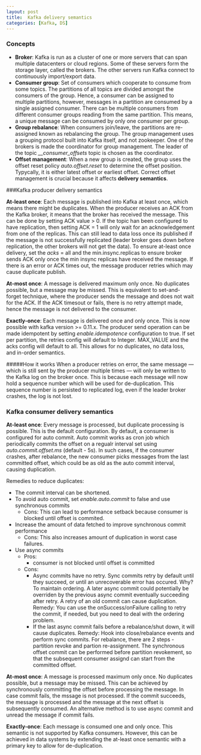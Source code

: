 ```yaml
---
layout: post
title:  Kafka delivery semantics
categories: [Kafka, DS]
---
```


### Concepts
- **Broker**: Kafka is run as a cluster of one or more servers that can span multiple datacenters or cloud regions. Some of these servers form the storage layer, 
  called the brokers. The other servers run Kafka connect to continuously import/export data.
- **Consumer group**: Set of consumers which cooperate to consume from some topics. The partitions of all topics are divided amongst the consumers of the group. 
  Hence, a consumer can be assigned to multiple partitions, however, messages in a partition are consumed by a single assigned consumer. 
  There can be multiple consumers from different consumer groups reading from the same partition. This means, a unique message can be consumed by only one 
  consumer per group.
- **Group rebalance**: When consumers join/leave, the partitions are re-assigned known as rebalancing the group. The group management uses a grouping protocol 
  built into Kafka itself, and not zookeeper. One of the brokers is made the coordinator for group management. The leader of the topic *__consumer_offsets* topic
  is chosen as the coordinator.
- **Offset management**: When a new group is created, the group uses the offset reset policy *auto.offset.reset* to determine the offset position. Typycally, it 
  is either latest offset or earliest offset. Correct offset management is crucial because it affects **delivery semantics**.
  
###Kafka producer delivery semantics

**At-least once**: Each message is published into Kafka at least once, which means there might be duplicates. 
When the producer receives an ACK from the Kafka broker, it means that the broker has received the message. This can be done by setting ACK value > 0. If the topic han been configured to have replication, then setting ACK = 1 will only wait for an acknowledgement from one of the replicas. This can still lead to data loss once its published if the message is not successfully replicated (leader broker goes down before replication, the other brokers will not get the data). 
To ensure at-least once delivery, set the *acks* = all and the min.insync.replicas to ensure broker sends ACK only once the min insync replicas have received the message. If there is an error or ACK times out, the message producer retries which may cause duplicate publish.
      
**At-most once**: A message is delivered maximum only once. No duplicates possible, but a message may be missed.
This is equivalent to set-and-forget technique, where the producer sends the message and does not wait for the ACK. If the ACK timesout or fails, there is no retry attempt made, hence the message is not delivered to the consumer. 

**Exactly-once**: Each message is delivered once and only once. This is now possible with kafka version >= 0.11.x. The producer send operation can be made idempotent by setting *enable.idempotence* configuration to true. If set per partition, the retries config will default to Integer. MAX_VALUE and the acks config will default to all. This allows for no duplicates, no data loss, and in-order semantics.

#####How it works 
When a producer retries on error, the same message — which is still sent by the producer multiple times — will only be written to the Kafka log on the broker once. This is because each message will now hold a sequence number which will be used for de-duplication. This sequence number is persisted to replicated log, even if the leader broker crashes, the log is not lost.
  
### Kafka consumer delivery semantics

**At-least once**: Every message is processed, but duplicate processing is possible. This is the default configuration.
By default, a consumer is configured for auto commit. Auto commit works as cron job which periodically commits the offset on a regualr interval set using *auto.commit.offset.ms* (default - 5s). In such cases, if the consumer crashes, after rebalance, the new consumer picks messages from the last committed offset, which could be as old as the auto commit interval, causing duplication.

Remedies to reduce duplicates:
- The commit interval can be shortened.
- To avoid auto commit, set *enable.auto.commit* to false and use synchronous commits
  - Cons: This can lead to performance setback because consumer is blocked until offset is commited.
- Increase the amount of data fetched to improve synchronous commit performance
  - Cons: This also increases amount of duplication in worst case failures.
- Use async commits
  - Pros: 
    - consumer is not blocked until offset is committed
  - Cons:
    - Async commits have no retry. Sync commits retry by default until they succeed, or until an unrecoverable error has occured. Why? To maintain ordering. 
      A later async commit could potentially be overriden by the previous async commit eventually succeeding after retry. A retry of an old commit can cause 
      duplication.
      Remedy: You can use the onSuccess/onFailure calling to retry the commit, if needed, but you need to deal with the ordering problem.
    - If the last async commit fails before a rebalance/shut down, it will cause duplicates.
      Remedy: Hook into close/rebalance events and perform sync commits. For rebalance, there are 2 steps - partition revoke and partion re-assignment. The 
      synchronous offset commit can be performed before partition revokement, so that the subsequent consumer assignd can start from the committed offset.
      
**At-most once**: A message is processed maximum only once. No duplicates possible, but a message may be missed.
This can be achieved by synchronously committing the offset before processing the message. In case commit fails, the mssage is not processed. If the commit succeeds, the message is processed and the message at the next offset is subsequently consumed. An alternative method is to use async commit and unread the message if commit fails.

**Exactly-once**: Each message is consumed one and only once. This semantic is not supported by Kafka consumers. However, this can be achieved in data systems by extending the at-least once semantic with a primary key to allow for de-duplication.

